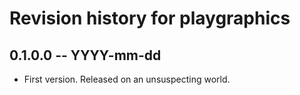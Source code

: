 # Revision history for playgraphics

## 0.1.0.0 -- YYYY-mm-dd

* First version. Released on an unsuspecting world.
